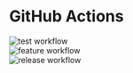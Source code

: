 # GitHub Actions

![test workflow](https://github.com/anaumovgit/Artem-GitHubActions/actions/workflows/github-actions-test.yml/badge.svg)
<br/>
![feature workflow](https://github.com/anaumovgit/Artem-GitHubActions/actions/workflows/feature.yml/badge.svg)
<br/>
![release workflow](https://github.com/anaumovgit/Artem-GitHubActions/actions/workflows/release.yml/badge.svg)
